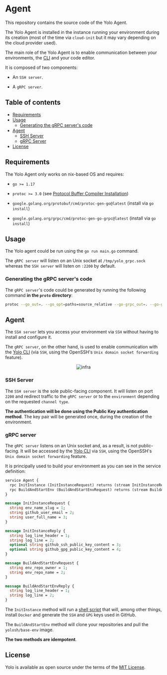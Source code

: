 # Agent

This repository contains the source code of the Yolo Agent. 

The Yolo Agent is installed in the instance running your environment during its creation (most of the time via `cloud-init` but it may vary depending on the cloud provider used).

The main role of the Yolo Agent is to enable communication between your environments, the [CLI](https://github.com/yolo-sh/cli) and your code editor.

It is composed of two components: 

 - An `SSH server`.

 - A `gRPC server`.

## Table of contents
- [Requirements](#requirements)
- [Usage](#usage)
  - [Generating the gRPC server's code](#generating-the-grpc-servers-code)
- [Agent](#agent)
  - [SSH Server](#ssh-server)
  - [gRPC Server](#grpc-server)
- [License](#license)

## Requirements

The Yolo Agent only works on nix-based OS and requires:

  - `go >= 1.17`

  - `protoc >= 3.0` (see [Protocol Buffer Compiler Installation](https://grpc.io/docs/protoc-installation/))
  
  - `google.golang.org/protobuf/cmd/protoc-gen-go@latest` (install via `go install`)
  
  - `google.golang.org/grpc/cmd/protoc-gen-go-grpc@latest` (install via `go install`)

## Usage

The Yolo agent could be run using the `go run main.go` command. 

The `gRPC server` will listen on an Unix socket at `/tmp/yolo_grpc.sock` whereas the `SSH server` will listen on `:2200` by default.

### Generating the gRPC server's code

The `gRPC server`'s code could be generated by running the following command **in the `proto` directory**:

```bash
protoc --go_out=. --go_opt=paths=source_relative --go-grpc_out=. --go-grpc_opt=paths=source_relative agent.proto 
```

## Agent

The `SSH server` lets you access your environment via `SSH` without having to install and configure it. 

The `gRPC server`, on the other hand, is used to enable communication with the [Yolo CLI](https://github.com/yolo-sh/cli) (via `SSH`, using the OpenSSH's `Unix domain socket forwarding` feature).

<p align="center">
  <img src="https://user-images.githubusercontent.com/1233275/187863602-775b14db-f88d-4bfd-9b0b-c543643d020e.png" alt="infra" />
</p>

### SSH Server

The `SSH server` is the sole public-facing component. It will listen on port `2200` and redirect traffic to the `gRPC server` or to the `environment` depending on the requested `channel type`.

**The authentication will be done using the Public Key authentication method**. The key pair will be generated once, during the creation of the environment.

### gRPC server

The `gRPC server` listens on an Unix socket and, as a result, is not public-facing. It will be accessed by the [Yolo CLI](https://github.com/yolo-sh/cli) via `SSH`, using the OpenSSH's `Unix domain socket forwarding` feature.

It is principally used to build your environment as you can see in the service definition:

```proto
service Agent {
  rpc InitInstance (InitInstanceRequest) returns (stream InitInstanceReply) {}
  rpc BuildAndStartEnv (BuildAndStartEnvRequest) returns (stream BuildAndStartEnvReply) {}
}

message InitInstanceRequest {
  string env_name_slug = 1;
  string github_user_email = 2;
  string user_full_name = 3;
}

message InitInstanceReply {
  string log_line_header = 1;
  string log_line = 2;
  optional string github_ssh_public_key_content = 3;
  optional string github_gpg_public_key_content = 4;
}

message BuildAndStartEnvRequest {
  string env_repo_owner = 1;
  string env_repo_name = 2;
}

message BuildAndStartEnvReply {
  string log_line_header = 1;
  string log_line = 2;
}
```

The `InitInstance` method will run a [shell script](https://github.com/yolo-sh/agent/blob/main/internal/grpcserver/init_instance.sh) that will, among other things, install `Docker` and generate the `SSH` and `GPG` keys used in GitHub.

The `BuildAndStartEnv` method will clone your repositories and pull the `yolosh/base-env` image.

**The two methods are idempotent**.

## License

Yolo is available as open source under the terms of the [MIT License](http://opensource.org/licenses/MIT).
